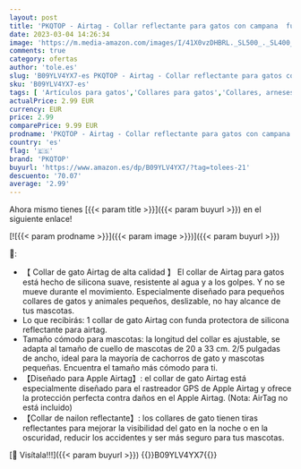 ```yaml
---
layout: post
title: 'PKQTOP - Airtag - Collar reflectante para gatos con campana  funda protectora de silicona compatible con Apple Airtag y hebilla de seguridad Breakaway  negro '
date: 2023-03-04 14:26:34
image: 'https://m.media-amazon.com/images/I/41X0vzDHBRL._SL500_._SL400_.jpg'
comments: true
category: ofertas
author: 'tole.es'
slug: 'B09YLV4YX7-es PKQTOP - Airtag - Collar reflectante para gatos con...'
sku: 'B09YLV4YX7-es'
tags: [ 'Artículos para gatos','Collares para gatos','Collares, arneses y correas para gatos','Productos para mascotas','apple','pkqtop','🇪🇸', ]
actualPrice: 2.99 EUR
currency: EUR
price: 2.99
comparePrice: 9.99 EUR
prodname: 'PKQTOP - Airtag - Collar reflectante para gatos con campana  funda protectora de silicona compatible con Apple Airtag y hebilla de seguridad Breakaway  negro '
country: 'es'
flag: '🇪🇸'
brand: 'PKQTOP'
buyurl: 'https://www.amazon.es/dp/B09YLV4YX7/?tag=tolees-21'
descuento: '70.07'
average: '2.99'
---
```


Ahora mismo tienes [{{< param title >}}]({{< param buyurl >}}) en el siguiente enlace!

[![{{< param prodname >}}]({{< param image >}})]({{< param buyurl >}})

🔎:

- 【 Collar de gato Airtag de alta calidad 】 El collar de Airtag para gatos está hecho de silicona suave, resistente al agua y a los golpes. Y no se mueve durante el movimiento. Especialmente diseñado para pequeños collares de gatos y animales pequeños, deslizable, no hay alcance de tus mascotas.
- Lo que recibirás: 1 collar de gato Airtag con funda protectora de silicona reflectante para airtag.
- Tamaño cómodo para mascotas: la longitud del collar es ajustable, se adapta al tamaño de cuello de mascotas de 20 a 33 cm. 2/5 pulgadas de ancho, ideal para la mayoría de cachorros de gato y mascotas pequeñas. Encuentra el tamaño más cómodo para ti.
- 【Diseñado para Apple Airtag】: el collar de gato Airtag está especialmente diseñado para el rastreador GPS de Apple Airtag y ofrece la protección perfecta contra daños en el Apple Airtag. (Nota: AirTag no está incluido)
- 【Collar de nailon reflectante】: los collares de gato tienen tiras reflectantes para mejorar la visibilidad del gato en la noche o en la oscuridad, reducir los accidentes y ser más seguro para tus mascotas.

[🛒 Visítala!!!]({{< param buyurl >}})
{{<world>}}B09YLV4YX7{{</world>}}
